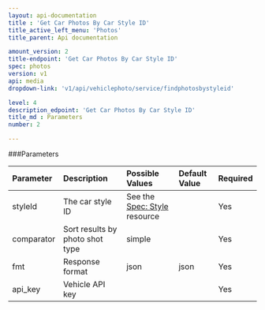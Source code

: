 ```yaml
---
layout: api-documentation
title : 'Get Car Photos By Car Style ID'
title_active_left_menu: 'Photos'
title_parent: Api documentation

amount_version: 2
title-endpoint: 'Get Car Photos By Car Style ID'
spec: photos
version: v1
api: media
dropdown-link: 'v1/api/vehiclephoto/service/findphotosbystyleid'

level: 4
description_edpoint: 'Get Car Photos By Car Style ID'
title_md : Parameters
number: 2

---
```


###Parameters

| Parameter  | Description                           | Possible Values   | Default Value | Required |
|:-----------|:--------------------------------------|:----------------- |:------------- |:-------- |
| styleId    | The car style ID	| See the [Spec: Style](/api-documentation/vehicle/spec_style/v2/) resource | | Yes |
| comparator | Sort results by photo shot type       | simple			 |               | Yes      |
| fmt        | Response format                       | json              | json          | Yes      |
| api_key    | Vehicle API key                       |                   |               | Yes      |

